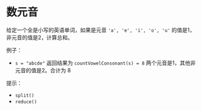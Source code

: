 # 数元音
给定一个全是小写的英语单词，如果是元音 `'a', 'e', 'i', 'o', 'u'` 的值是1，非元音的值是2，计算总和。

例子：
- `s = "abcde"` 返回结果为 `countVowelConsonant(s) = 8` 两个元音是1，其他非元音的值是2。合计为 8

提示：
- `split()`
- `reduce()`